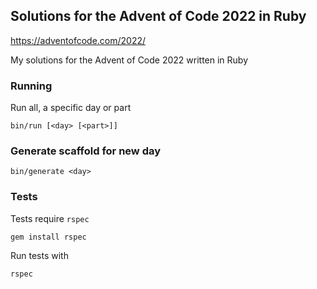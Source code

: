 ## Solutions for the Advent of Code 2022 in Ruby

https://adventofcode.com/2022/

My solutions for the Advent of Code 2022 written in Ruby

### Running
Run all, a specific day or part

`bin/run [<day> [<part>]]`

### Generate scaffold for new day

`bin/generate <day>` 

### Tests

Tests require `rspec`

`gem install rspec`

Run tests with 

`rspec`